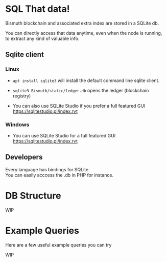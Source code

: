 # SQL That data!

Bismuth blockchain and associated extra index are stored in a SQLite db.

You can directly access that data anytime, even when the node is running, to extract any kind of valuable info.

## Sqlite client

### Linux

* `apt install sqlite3` will install the default command line sqlite client.
* `sqlite3 Bismuth/static/ledger.db` opens the ledger (blockchain registry)

* You can also use SQLite Studio if you prefer a full featured GUI  
  https://sqlitestudio.pl/index.rvt
  
### Windows

* You can use SQLite Studio for a full featured GUI  
  https://sqlitestudio.pl/index.rvt
  
## Developers

Every language has bindings for SQLite.  
You can easily acccess the .db in PHP for instance.

# DB Structure

WIP

# Example Queries

Here are a few useful example queries you can try

WIP
